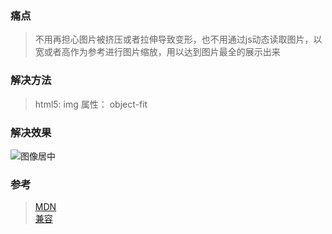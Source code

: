 ### 痛点
>不用再担心图片被挤压或者拉伸导致变形，也不用通过js动态读取图片，以宽或者高作为参考进行图片缩放，用以达到图片最全的展示出来

### 解决方法
>html5: img 属性： object-fit

### 解决效果
![图像居中]('./images/图像居中.png')

### 参考
>[MDN](https://developer.mozilla.org/zh-CN/docs/Web/CSS/object-fit)<br>
>[兼容](https://caniuse.com/#search=object-fit)
